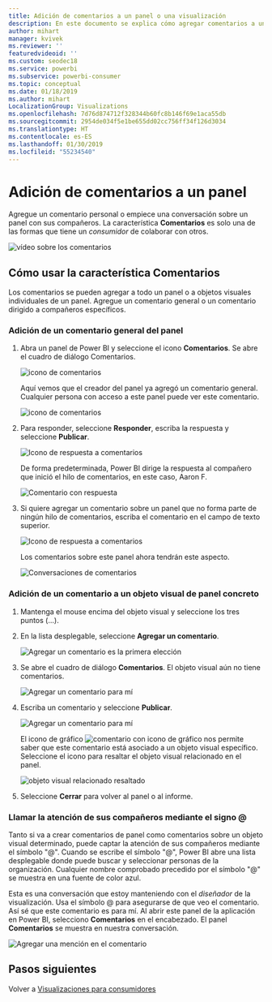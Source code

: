 ```yaml
---
title: Adición de comentarios a un panel o una visualización
description: En este documento se explica cómo agregar comentarios a un panel o un objeto visual y cómo usar los comentarios para tener conversaciones con colaboradores.
author: mihart
manager: kvivek
ms.reviewer: ''
featuredvideoid: ''
ms.custom: seodec18
ms.service: powerbi
ms.subservice: powerbi-consumer
ms.topic: conceptual
ms.date: 01/18/2019
ms.author: mihart
LocalizationGroup: Visualizations
ms.openlocfilehash: 7d76d874712f328344b60fc8b146f69e1aca55db
ms.sourcegitcommit: 2954de034f5e1be655dd02cc756ff34f126d3034
ms.translationtype: HT
ms.contentlocale: es-ES
ms.lasthandoff: 01/30/2019
ms.locfileid: "55234540"
---
```

# <a name="add-comments-to-a-dashboard"></a>Adición de comentarios a un panel
Agregue un comentario personal o empiece una conversación sobre un panel con sus compañeros. La característica **Comentarios** es solo una de las formas que tiene un *consumidor* de colaborar con otros. 

![vídeo sobre los comentarios](media/end-user-comment/comment.gif)

## <a name="how-to-use-the-comments-feature"></a>Cómo usar la característica Comentarios
Los comentarios se pueden agregar a todo un panel o a objetos visuales individuales de un panel. Agregue un comentario general o un comentario dirigido a compañeros específicos.  

### <a name="add-a-general-dashboard-comment"></a>Adición de un comentario general del panel
1. Abra un panel de Power BI y seleccione el icono **Comentarios**. Se abre el cuadro de diálogo Comentarios.

    ![icono de comentarios](media/end-user-comment/power-bi-comment-icon.png)

    Aquí vemos que el creador del panel ya agregó un comentario general.  Cualquier persona con acceso a este panel puede ver este comentario.

    ![icono de comentarios](media/end-user-comment/power-bi-dash-comment.png)

2. Para responder, seleccione **Responder**, escriba la respuesta y seleccione **Publicar**.  

    ![Icono de respuesta a comentarios](media/end-user-comment/power-bi-comment-reply.png)

    De forma predeterminada, Power BI dirige la respuesta al compañero que inició el hilo de comentarios, en este caso, Aaron F. 

    ![Comentario con respuesta](media/end-user-comment/power-bi-response.png)

 3. Si quiere agregar un comentario sobre un panel que no forma parte de ningún hilo de comentarios, escriba el comentario en el campo de texto superior.

    ![Icono de respuesta a comentarios](media/end-user-comment/power-bi-new-comment.png)

    Los comentarios sobre este panel ahora tendrán este aspecto.

    ![Conversaciones de comentarios](media/end-user-comment/power-bi-comment-conversation.png)

### <a name="add-a-comment-to-a-specific-dashboard-visual"></a>Adición de un comentario a un objeto visual de panel concreto
1. Mantenga el mouse encima del objeto visual y seleccione los tres puntos (...).    
2. En la lista desplegable, seleccione **Agregar un comentario**.

    ![Agregar un comentario es la primera elección](media/end-user-comment/power-bi-comment.png)  

3.  Se abre el cuadro de diálogo **Comentarios**. El objeto visual aún no tiene comentarios. 

    ![Agregar un comentario para mí](media/end-user-comment/power-bi-comment-visual.png)  

4. Escriba un comentario y seleccione **Publicar**.

    ![Agregar un comentario para mí](media/end-user-comment/power-bi-comment-spike.png)  

    El icono de gráfico ![comentario con icono de gráfico](media/end-user-comment/power-bi-comment-chart-icon.png) nos permite saber que este comentario está asociado a un objeto visual específico. Seleccione el icono para resaltar el objeto visual relacionado en el panel.

    ![objeto visual relacionado resaltado](media/end-user-comment/power-bi-comment-highlight.png)

5. Seleccione **Cerrar** para volver al panel o al informe.

### <a name="get-your-colleagues-attention-by-using-the--sign"></a>Llamar la atención de sus compañeros mediante el signo @
Tanto si va a crear comentarios de panel como comentarios sobre un objeto visual determinado, puede captar la atención de sus compañeros mediante el símbolo "\@".  Cuando se escribe el símbolo "\@", Power BI abre una lista desplegable donde puede buscar y seleccionar personas de la organización. Cualquier nombre comprobado precedido por el símbolo "\@" se muestra en una fuente de color azul. 

Esta es una conversación que estoy manteniendo con el *diseñador* de la visualización. Usa el símbolo @ para asegurarse de que veo el comentario. Así sé que este comentario es para mí. Al abrir este panel de la aplicación en Power BI, selecciono **Comentarios** en el encabezado. El panel **Comentarios** se muestra en nuestra conversación.

![Agregar una mención en el comentario](media/end-user-comment/power-bi-comment-convo.png)  



## <a name="next-steps"></a>Pasos siguientes
Volver a [Visualizaciones para consumidores](end-user-visualizations.md)    
<!--[Select a visualization to open a report](end-user-open-report.md)-->
